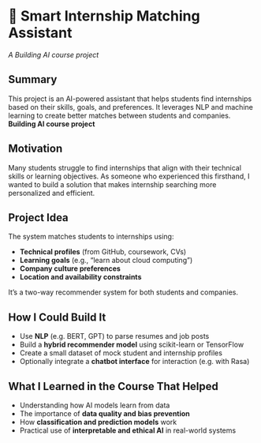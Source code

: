 # 🌟 Smart Internship Matching Assistant  
*A Building AI course project*

## Summary  
This project is an AI-powered assistant that helps students find internships based on their skills, goals, and preferences. It leverages NLP and machine learning to create better matches between students and companies.  
**Building AI course project**

## Motivation  
Many students struggle to find internships that align with their technical skills or learning objectives. As someone who experienced this firsthand, I wanted to build a solution that makes internship searching more personalized and efficient.

## Project Idea  
The system matches students to internships using:
- **Technical profiles** (from GitHub, coursework, CVs)
- **Learning goals** (e.g., “learn about cloud computing”)
- **Company culture preferences**
- **Location and availability constraints**

It’s a two-way recommender system for both students and companies.

## How I Could Build It  
- Use **NLP** (e.g. BERT, GPT) to parse resumes and job posts  
- Build a **hybrid recommender model** using scikit-learn or TensorFlow  
- Create a small dataset of mock student and internship profiles  
- Optionally integrate a **chatbot interface** for interaction (e.g. with Rasa)

## What I Learned in the Course That Helped  
- Understanding how AI models learn from data  
- The importance of **data quality and bias prevention**  
- How **classification and prediction models** work  
- Practical use of **interpretable and ethical AI** in real-world systems
